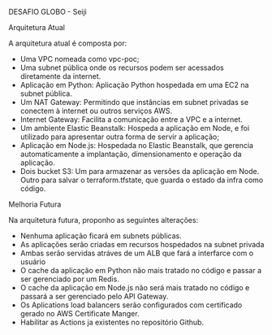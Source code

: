 DESAFIO GLOBO - Seiji


Arquitetura Atual

A arquitetura atual é composta por: 

- Uma VPC nomeada como vpc-poc;
- Uma subnet pública onde os recursos podem ser acessados diretamente da internet.
- Aplicação em Python: Aplicação Python hospedada em uma EC2 na subnet pública.
- Um NAT Gateway: Permitindo que instâncias em subnet privadas se conectem à internet ou outros serviços AWS.
- Internet Gateway: Facilita a comunicação entre a VPC e a internet.
- Um ambiente Elastic Beanstalk: Hospeda a aplicação em Node, e foi utilizado para apresentar outra forma de servir a aplicação;
- Aplicação em Node.js:  Hospedada no Elastic Beanstalk, que gerencia automaticamente a implantação, dimensionamento e operação da aplicação.
- Dois bucket S3: Um para armazenar as versões da aplicação em Node. Outro para salvar o terraform.tfstate, que guarda o estado da infra como código.


Melhoria Futura

Na arquitetura futura, proponho as seguintes alterações:

- Nenhuma aplicação ficará em subnets públicas. 
- As aplicações serão criadas em recursos hospedados na subnet privada
- Ambas serão servidas atráves de um ALB que fará a interfarce com o usuário
- O cache da aplicação em Python não mais tratado no código e passar a ser gerenciado por um Redis.
- O cache da aplicação em Node.js não será mais tratado no código e passará a ser gerenciado pelo API Gateway.
- Os Aplications load balancers serão configurados com certificado gerado no AWS Certificate Manger.
- Habilitar as Actions ja existentes no repositório Github.